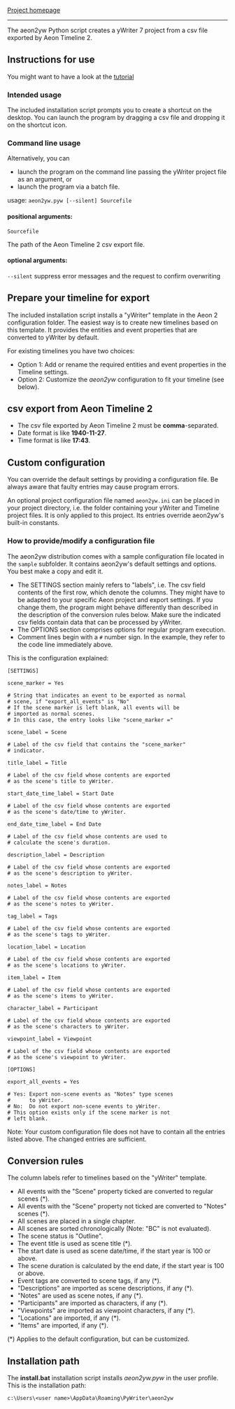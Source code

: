 [Project homepage](https://peter88213.github.io/aeon2yw)

------------------------------------------------------------------

The aeon2yw Python script creates a yWriter 7 project from a csv file exported by Aeon Timeline 2.

## Instructions for use

You might want to have a look at the [tutorial](https://peter88213.github.io/aeon2yw/tutorial)

### Intended usage

The included installation script prompts you to create a shortcut on the desktop. You can launch the program by dragging a csv file and dropping it on the shortcut icon. 

### Command line usage

Alternatively, you can

- launch the program on the command line passing the yWriter project file as an argument, or
- launch the program via a batch file.

usage: `aeon2yw.pyw [--silent] Sourcefile`

#### positional arguments:

`Sourcefile` 

The path of the Aeon Timeline 2 csv export file.

#### optional arguments:

`--silent`  suppress error messages and the request to confirm overwriting

## Prepare your timeline for export

The included installation script installs a "yWriter" template in the Aeon 2 configuration folder. 
The easiest way is to create new timelines based on this template. It provides the entities and event properties that are converted to yWriter by default.

For existing timelines you have two choices:

- Option 1: Add or rename the required entities and event properties in the Timeline settings.
- Option 2: Customize the *aeon2yw* configuration to fit your timeline (see below).


## csv export from Aeon Timeline 2

- The csv file exported by Aeon Timeline 2 must be **comma**-separated.
- Date format is like **1940-11-27**.
- Time format is like **17:43**.


## Custom configuration

You can override the default settings by providing a configuration file. Be always aware that faulty entries may cause program errors. 

An optional project configuration file named `aeon2yw.ini` can be placed in your project directory, i.e. the folder containing your yWriter and Timeline project files. It is only applied to this project. Its entries override aeon2yw's built-in constants.

### How to provide/modify a configuration file

The aeon2yw distribution comes with a sample configuration file located in the `sample` subfolder. It contains aeon2yw's default settings and options. You best make a copy and edit it.

- The SETTINGS section mainly refers to "labels", i.e. The csv field contents of the first row, which denote the columns. They might have to be adapted to your specific Aeon project and export settings. If you change them, the program might behave differently than described in the description of the conversion rules below. Make sure the indicated csv fields contain data that can be processed by yWriter.
- The OPTIONS section comprises options for regular program execution. 
- Comment lines begin with a `#` number sign. In the example, they refer to the code line immediately above.

This is the configuration explained: 

```
[SETTINGS]

scene_marker = Yes

# String that indicates an event to be exported as normal
# scene, if "export_all_events" is "No"
# If the scene marker is left blank, all events will be
# imported as normal scenes.
# In this case, the entry looks like "scene_marker ="

scene_label = Scene

# Label of the csv field that contains the "scene_marker"
# indicator.

title_label = Title

# Label of the csv field whose contents are exported
# as the scene's title to yWriter.

start_date_time_label = Start Date

# Label of the csv field whose contents are exported
# as the scene's date/time to yWriter.

end_date_time_label = End Date

# Label of the csv field whose contents are used to
# calculate the scene's duration.

description_label = Description

# Label of the csv field whose contents are exported
# as the scene's description to yWriter.

notes_label = Notes

# Label of the csv field whose contents are exported
# as the scene's notes to yWriter.

tag_label = Tags

# Label of the csv field whose contents are exported
# as the scene's tags to yWriter.

location_label = Location

# Label of the csv field whose contents are exported
# as the scene's locations to yWriter.

item_label = Item

# Label of the csv field whose contents are exported
# as the scene's items to yWriter.

character_label = Participant

# Label of the csv field whose contents are exported
# as the scene's characters to yWriter.

viewpoint_label = Viewpoint

# Label of the csv field whose contents are exported
# as the scene's viewpoint to yWriter.

[OPTIONS]

export_all_events = Yes

# Yes: Export non-scene events as "Notes" type scenes
#      to yWriter.
# No:  Do not export non-scene events to yWriter.
# This option exists only if the scene marker is not
# left blank.

```

Note: Your custom configuration file does not have to contain all the entries listed above. 
The changed entries are sufficient. 

## Conversion rules

The column labels refer to timelines based on the "yWriter" template. 

-   All events with the "Scene" property ticked are converted to regular scenes (*).
-   All events with the "Scene" property not ticked are converted to "Notes" scenes (*).
-   All scenes are placed in a single chapter.
-   All scenes are sorted chronologically (Note: "BC" is not evaluated). 
-   The scene status is "Outline". 
-	The event title is used as scene title (*).
- 	The start date is used as scene date/time, if the start year is 100 or above.
-	The scene duration is calculated by the end date, if the start year is 100 or above.
-	Event tags are converted to scene tags, if any (*).
-   "Descriptions" are imported as scene descriptions, if any (*).
-   "Notes" are used as scene notes, if any (*).
-	"Participants" are imported as characters, if any (*).
-	"Viewpoints" are imported as viewpoint characters, if any (*).
-	"Locations" are imported, if any (*).
-	"Items" are imported, if any (*).

(*) Applies to the default configuration, but can be customized. 


## Installation path

The **install.bat** installation script installs *aeon2yw.pyw* in the user profile. This is the installation path: 

`c:\Users\<user name>\AppData\Roaming\PyWriter\aeon2yw`
    